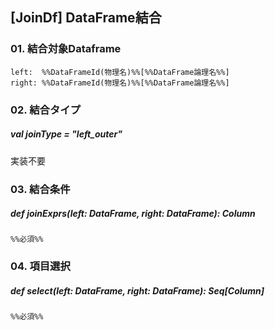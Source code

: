 ## [JoinDf] DataFrame結合

### 01. 結合対象Dataframe

    left:  %%DataFrameId(物理名)%%[%%DataFrame論理名%%]
    right: %%DataFrameId(物理名)%%[%%DataFrame論理名%%]

### 02. 結合タイプ
##### val joinType = "left_outer"

実装不要

### 03. 結合条件
##### def joinExprs(left: DataFrame, right: DataFrame): Column

    %%必須%%

### 04. 項目選択
##### def select(left: DataFrame, right: DataFrame): Seq[Column]

    %%必須%%

